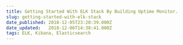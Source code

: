 ```yaml
---
title: Getting Started With ELK Stack By Building Uptime Monitor.
slug: getting-started-with-elk-stack
date_published: 2018-12-05T23:20:39.000Z
date_updated:   2018-12-06T14:38:41.000Z
tags: ELK, Kibana, Elasticsearch
---
```




